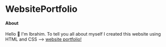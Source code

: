 # WebsitePortfolio

#### About
Hello 👋 I'm Ibrahim. To tell you all about myself I created this website using HTML and CSS --> [website portfolio!](https://ibrahimharoon03.github.io/WebsitePortfolio/)
